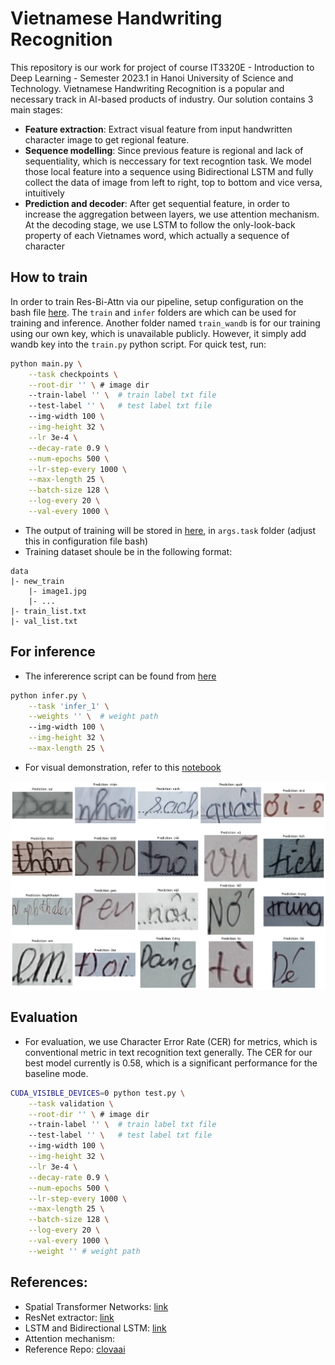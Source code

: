 # Vietnamese Handwriting Recognition

This repository is our work for project of course IT3320E - Introduction to Deep Learning - Semester 2023.1 in Hanoi University of Science and Technology. Vietnamese Handwriting Recognition is a popular and necessary track in AI-based products of industry. Our solution contains 3 main stages:
- **Feature extraction**: Extract visual feature from input handwritten character image to get regional feature.
- **Sequence modelling**: Since previous feature is regional and lack of sequentiality, which is neccessary for text recogntion task. We model those local feature into a sequence using Bidirectional LSTM and fully collect the data of image from left to right, top to bottom and vice versa, intuitively
- **Prediction and decoder**: After get sequential feature, in order to increase the aggregation between layers, we use attention mechanism. At the decoding stage, we use LSTM to follow the only-look-back property of each Vietnames word, which actually a sequence of character


## How to train
In order to train Res-Bi-Attn via our pipeline, setup configuration on the bash file [here](./scripts/). The `train` and `infer` folders are which can be used for training and inference. Another folder named `train_wandb` is for our training using our own key, which is unavailable publicly. However, it simply add wandb key into the `train.py` python script. For quick test, run:
```bash
python main.py \
    --task checkpoints \
    --root-dir '' \ # image dir
    --train-label '' \  # train label txt file
    --test-label '' \   # test label txt file
    --img-width 100 \
    --img-height 32 \
    --lr 3e-4 \
    --decay-rate 0.9 \
    --num-epochs 500 \
    --lr-step-every 1000 \
    --max-length 25 \
    --batch-size 128 \
    --log-every 20 \
    --val-every 1000 \
```
- The output of training will be stored in [here](./outputs/), in `args.task` folder (adjust this in configuration file bash)
- Training dataset shoule be in the following format:
```
data
|- new_train
    |- image1.jpg
    |- ...
|- train_list.txt
|- val_list.txt
```

## For inference
- The infererence script can be found from [here](./infer.py)
```bash
python infer.py \
    --task 'infer_1' \
    --weights '' \  # weight path 
    --img-width 100 \
    --img-height 32 \
    --max-length 25 \
```
- For visual demonstration, refer to this [notebook](./demo.ipynb)

![Output](assets/output.png)

## Evaluation
- For evaluation, we use Character Error Rate (CER) for metrics, which is conventional metric in text recognition text generally. The CER for our best model currently is 0.58, which is a significant performance for the baseline mode.
```bash
CUDA_VISIBLE_DEVICES=0 python test.py \
    --task validation \
    --root-dir '' \ # image dir
    --train-label '' \  # train label txt file
    --test-label '' \   # test label txt file
    --img-width 100 \
    --img-height 32 \
    --lr 3e-4 \
    --decay-rate 0.9 \
    --num-epochs 500 \
    --lr-step-every 1000 \
    --max-length 25 \
    --batch-size 128 \
    --log-every 20 \
    --val-every 1000 \
    --weight '' # weight path
```



## References:
- Spatial Transformer Networks: [link](https://arxiv.org/abs/1506.02025)
- ResNet extractor: [link](https://arxiv.org/abs/1512.03385)
- LSTM and Bidirectional LSTM: [link](https://arxiv.org/abs/1402.1128)
- Attention mechanism:
- Reference Repo: [clovaai](https://github.com/clovaai/deep-text-recognition-benchmark/tree/master)

